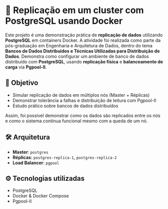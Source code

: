 # 🐘 Replicação em um cluster com PostgreSQL usando Docker

Este projeto é uma demonstração prática de **replicação de dados** utilizando **PostgreSQL** em containers Docker. A atividade foi realizada como parte da pós-graduação em Engenharia e Arquitetura de Dados, dentro do tema **Bancos de Dados Distribuídos e Técnicas Utilizadas para Distribuição de Dados**. Demonstra como configurar um ambiente de banco de dados distribuído com **PostgreSQL**, usando **replicação física** e **balanceamento de carga** via **Pgpool-II**.

## 📌 Objetivo

- Simular replicação de dados em múltiplos nós (Master + Réplicas)
- Demonstrar tolerância a falhas e distribuição de leitura com Pgpool-II
- Estudo prático sobre bancos de dados distribuídos

Assim, foi possível demonstrar como os dados são replicados entre os nós e como o sistema continua funcional mesmo com a queda de um nó.

## 🛠️ Arquitetura

- **Master**: `postgres`
- **Réplicas**: `postgres-replica-1`, `postgres-replica-2`
- **Load Balancer**: `pgpool`

## ⚙️ Tecnologias utilizadas

- PostgreSQL
- Docker & Docker Compose
- Pgpool-II
